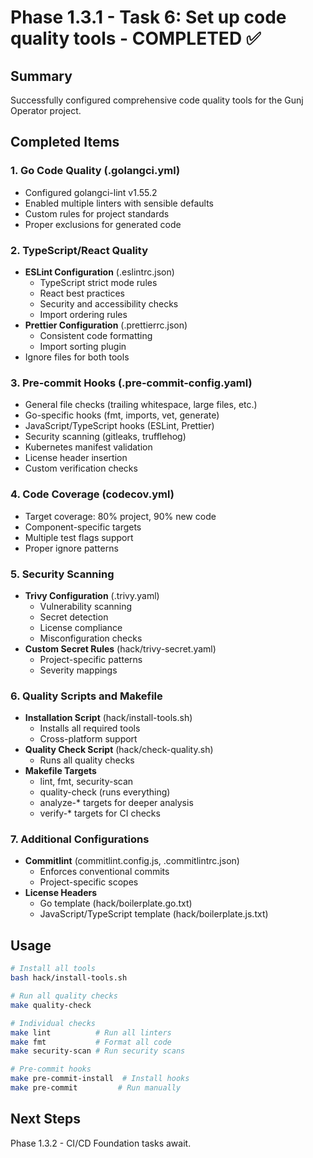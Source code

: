 # Phase 1.3.1 - Task 6: Set up code quality tools - COMPLETED ✅

## Summary

Successfully configured comprehensive code quality tools for the Gunj Operator project.

## Completed Items

### 1. Go Code Quality (.golangci.yml)
- Configured golangci-lint v1.55.2
- Enabled multiple linters with sensible defaults
- Custom rules for project standards
- Proper exclusions for generated code

### 2. TypeScript/React Quality
- **ESLint Configuration** (.eslintrc.json)
  - TypeScript strict mode rules
  - React best practices
  - Security and accessibility checks
  - Import ordering rules
- **Prettier Configuration** (.prettierrc.json)
  - Consistent code formatting
  - Import sorting plugin
- Ignore files for both tools

### 3. Pre-commit Hooks (.pre-commit-config.yaml)
- General file checks (trailing whitespace, large files, etc.)
- Go-specific hooks (fmt, imports, vet, generate)
- JavaScript/TypeScript hooks (ESLint, Prettier)
- Security scanning (gitleaks, trufflehog)
- Kubernetes manifest validation
- License header insertion
- Custom verification checks

### 4. Code Coverage (codecov.yml)
- Target coverage: 80% project, 90% new code
- Component-specific targets
- Multiple test flags support
- Proper ignore patterns

### 5. Security Scanning
- **Trivy Configuration** (.trivy.yaml)
  - Vulnerability scanning
  - Secret detection
  - License compliance
  - Misconfiguration checks
- **Custom Secret Rules** (hack/trivy-secret.yaml)
  - Project-specific patterns
  - Severity mappings

### 6. Quality Scripts and Makefile
- **Installation Script** (hack/install-tools.sh)
  - Installs all required tools
  - Cross-platform support
- **Quality Check Script** (hack/check-quality.sh)
  - Runs all quality checks
- **Makefile Targets**
  - lint, fmt, security-scan
  - quality-check (runs everything)
  - analyze-* targets for deeper analysis
  - verify-* targets for CI checks

### 7. Additional Configurations
- **Commitlint** (commitlint.config.js, .commitlintrc.json)
  - Enforces conventional commits
  - Project-specific scopes
- **License Headers**
  - Go template (hack/boilerplate.go.txt)
  - JavaScript/TypeScript template (hack/boilerplate.js.txt)

## Usage

```bash
# Install all tools
bash hack/install-tools.sh

# Run all quality checks
make quality-check

# Individual checks
make lint          # Run all linters
make fmt           # Format all code
make security-scan # Run security scans

# Pre-commit hooks
make pre-commit-install  # Install hooks
make pre-commit         # Run manually
```

## Next Steps

Phase 1.3.2 - CI/CD Foundation tasks await.
